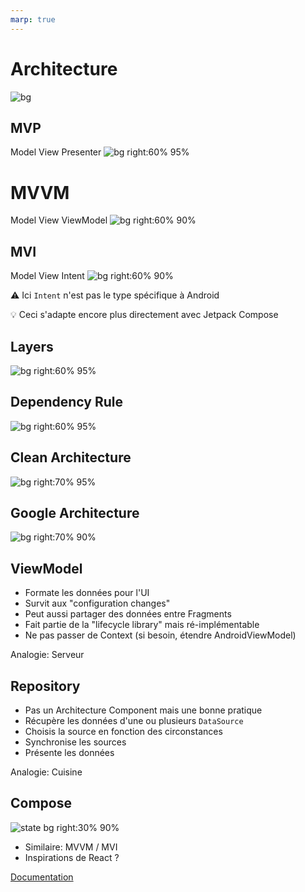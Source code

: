 ```yaml
---
marp: true
---
```


<!-- headingDivider: 2 -->

# Architecture

![bg](../assets/jetpack.svg)

## MVP

Model View Presenter
![bg right:60% 95%](../assets/mvp.png)

# MVVM

Model View ViewModel
![bg right:60% 90%](../assets/mvvm.png)

## MVI

Model View Intent
![bg right:60% 90%](../assets/mvi.png)

⚠️ Ici `Intent` n'est pas le type spécifique à Android

💡 Ceci s'adapte encore plus directement avec Jetpack Compose

## Layers

![bg right:60% 95%](../assets/layers.png)

## Dependency Rule

![bg right:60% 95%](../assets/dependency.png)

## Clean Architecture

![bg right:70% 95%](../assets/clean_arch.png)

## Google Architecture

![bg right:70% 90%](../assets/google_arch.png)

## ViewModel

- Formate les données pour l'UI
- Survit aux "configuration changes"
- Peut aussi partager des données entre Fragments
- Fait partie de la "lifecycle library" mais ré-implémentable
- Ne pas passer de Context (si besoin, étendre AndroidViewModel)

Analogie: Serveur

## Repository

- Pas un Architecture Component mais une bonne pratique
- Récupère les données d'une ou plusieurs `DataSource`
- Choisis la source en fonction des circonstances
- Synchronise les sources
- Présente les données

Analogie: Cuisine

## Compose

![state bg right:30% 90%](../assets/compose_state.png)

- Similaire: MVVM / MVI
- Inspirations de React ?

[Documentation](https://developer.android.com/develop/ui/compose/architecture)
